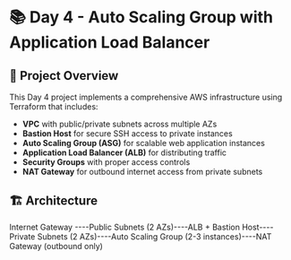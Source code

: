 # 📚 **Day 4 - Auto Scaling Group with Application Load Balancer**

## 🎯 **Project Overview**

This Day 4 project implements a comprehensive AWS infrastructure using Terraform that includes:
- **VPC** with public/private subnets across multiple AZs
- **Bastion Host** for secure SSH access to private instances
- **Auto Scaling Group (ASG)** for scalable web application instances
- **Application Load Balancer (ALB)** for distributing traffic
- **Security Groups** with proper access controls
- **NAT Gateway** for outbound internet access from private subnets

## 🏗️ **Architecture**

Internet Gateway ----Public Subnets (2 AZs)----ALB + Bastion Host----Private Subnets (2 AZs)----Auto Scaling Group (2-3 instances)----NAT Gateway (outbound only)


